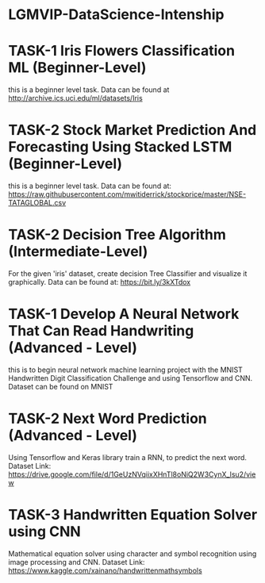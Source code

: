 # LGMVIP-DataScience-Intenship
# TASK-1 Iris Flowers Classification ML (Beginner-Level)
this is a beginner level task. Data can be found at http://archive.ics.uci.edu/ml/datasets/Iris 
# TASK-2 Stock Market Prediction And Forecasting Using Stacked LSTM (Beginner-Level)
this is a beginner level task.
Data can be found at: https://raw.githubusercontent.com/mwitiderrick/stockprice/master/NSE-TATAGLOBAL.csv
# TASK-2 Decision Tree Algorithm (Intermediate-Level)
For the given 'iris' dataset, create decision Tree Classifier and visualize it graphically.
Data can be found at: https://bit.ly/3kXTdox
# TASK-1 Develop A Neural Network That Can Read Handwriting (Advanced - Level)
this is to begin neural network machine learning project with the MNIST Handwritten Digit Classification Challenge and using Tensorflow and CNN.
Dataset can be found on MNIST
# TASK-2 Next Word Prediction (Advanced - Level)
Using Tensorflow and Keras library train a RNN, to predict the next word.
Dataset Link: https://drive.google.com/file/d/1GeUzNVqiixXHnTl8oNiQ2W3CynX_lsu2/view
# TASK-3 Handwritten Equation Solver using CNN
Mathematical equation solver using character and symbol recognition using image processing and CNN.
Dataset Link: https://www.kaggle.com/xainano/handwrittenmathsymbols 
